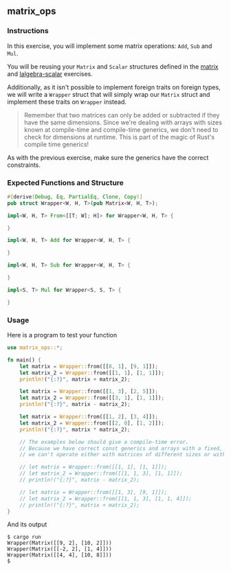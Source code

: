 ## matrix_ops

### Instructions

In this exercise, you will implement some matrix operations: `Add`, `Sub` and `Mul`.

You will be reusing your `Matrix` and `Scalar` structures defined in the [matrix](../matrix/README.md) and [lalgebra-scalar](../lalgebra_scalar/README.md) exercises.

Additionally, as it isn't possible to implement foreign traits on foreign types, we will write a `Wrapper` struct that will simply wrap our `Matrix` struct and implement these traits on `Wrapper` instead.

> Remember that two matrices can only be added or subtracted if they have the same dimensions. Since we're dealing with arrays with sizes known at compile-time and compile-time generics, we don't need to check for dimensions at runtime. This is part of the magic of Rust's compile time generics!

As with the previous exercise, make sure the generics have the correct constraints.

### Expected Functions and Structure

```rust
#[derive(Debug, Eq, PartialEq, Clone, Copy)]
pub struct Wrapper<W, H, T>(pub Matrix<W, H, T>);

impl<W, H, T> From<[[T; W]; H]> for Wrapper<W, H, T> {

}

impl<W, H, T> Add for Wrapper<W, H, T> {

}

impl<W, H, T> Sub for Wrapper<W, H, T> {

}

impl<S, T> Mul for Wrapper<S, S, T> {

}
```

### Usage

Here is a program to test your function

```rust
use matrix_ops::*;

fn main() {
    let matrix = Wrapper::from([[8, 1], [9, 1]]);
    let matrix_2 = Wrapper::from([[1, 1], [1, 1]]);
    println!("{:?}", matrix + matrix_2);

    let matrix = Wrapper::from([[1, 3], [2, 5]]);
    let matrix_2 = Wrapper::from([[3, 1], [1, 1]]);
    println!("{:?}", matrix - matrix_2);

    let matrix = Wrapper::from([[1, 2], [3, 4]]);
    let matrix_2 = Wrapper::from([[2, 0], [1, 2]]);
    println!("{:?}", matrix * matrix_2);

    // The examples below should give a compile-time error.
    // Because we have correct const generics and arrays with a fixed, known size
    // we can't operate either with matrices of different sizes or with invalid matrices (for instance with rows of different sizes).

    // let matrix = Wrapper::from([[1, 1], [1, 1]]);
    // let matrix_2 = Wrapper::from([[1, 1, 3], [1, 1]]);
    // println!("{:?}", matrix - matrix_2);

    // let matrix = Wrapper::from([[1, 3], [9, 1]]);
    // let matrix_2 = Wrapper::from([[1, 1, 3], [1, 1, 4]]);
    // println!("{:?}", matrix + matrix_2);
}
```

And its output

```console
$ cargo run
Wrapper(Matrix([[9, 2], [10, 2]]))
Wrapper(Matrix([[-2, 2], [1, 4]]))
Wrapper(Matrix([[4, 4], [10, 8]]))
$
```
